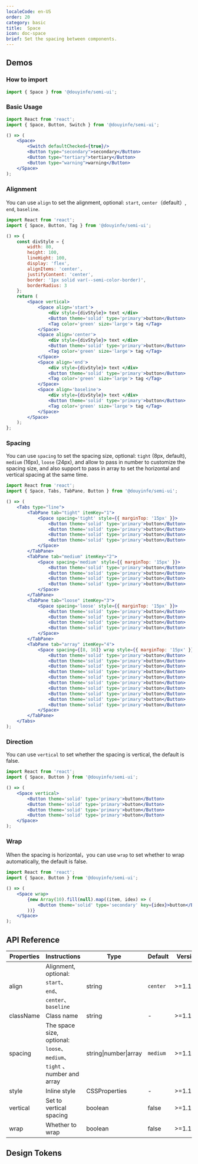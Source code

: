 ```yaml
---
localeCode: en-US
order: 20
category: basic
title:  Space
icon: doc-space
brief: Set the spacing between components.
---
```


## Demos

### How to import

```jsx import
import { Space } from '@douyinfe/semi-ui';
```
### Basic Usage

```jsx live=true hideInDSM
import React from 'react';
import { Space, Button, Switch } from '@douyinfe/semi-ui';

() => (
    <Space>
        <Switch defaultChecked={true}/>     
        <Button type="secondary">secondary</Button>
        <Button type="tertiary">tertiary</Button>
        <Button type="warning">warning</Button>
    </Space>
);
```

### Alignment

You can use `align` to set the alignment, optional: `start`, `center`（default）, `end`, `baseline`.


```jsx live=true hideInDSM
import React from 'react';
import { Space, Button, Tag } from '@douyinfe/semi-ui';

() => {
    const divStyle = {
        width: 80,
        height: 100,
        lineHight: 100,
        display: 'flex',
        alignItems: 'center',
        justifyContent: 'center',
        border: '1px solid var(--semi-color-border)',
        borderRadius: 3
    };
    return (
        <Space vertical>
            <Space align='start'>
                <div style={divStyle}> text </div>
                <Button theme='solid' type='primary'>button</Button>
                <Tag color='green' size='large'> tag </Tag>
            </Space>
            <Space align='center'>
                <div style={divStyle}> text </div>
                <Button theme='solid' type='primary'>button</Button>
                <Tag color='green' size='large'> tag </Tag>
            </Space>
            <Space align='end'>
                <div style={divStyle}> text </div>
                <Button theme='solid' type='primary'>button</Button>
                <Tag color='green' size='large'> tag </Tag>
            </Space>
            <Space align='baseline'>
                <div style={divStyle}> text </div>
                <Button theme='solid' type='primary'>button</Button>
                <Tag color='green' size='large'> tag </Tag>
            </Space>
        </Space>
    );
};
```

### Spacing

You can use `spacing` to set the spacing size, optional: `tight` (8px, default), `medium` (16px), `loose` (24px), and allow to pass in number to customize the spacing size, and also support to pass in array to set the horizontal and vertical spacing at the same time.

```jsx live=true hideInDSM
import React from 'react';
import { Space, Tabs, TabPane, Button } from '@douyinfe/semi-ui';

() => (
    <Tabs type="line">
        <TabPane tab="tight" itemKey="1">
            <Space spacing='tight' style={{ marginTop: '15px' }}>
                <Button theme='solid' type='primary'>button</Button>
                <Button theme='solid' type='primary'>button</Button>
                <Button theme='solid' type='primary'>button</Button>
                <Button theme='solid' type='primary'>button</Button>
            </Space>
        </TabPane>
        <TabPane tab="medium" itemKey="2">
            <Space spacing='medium' style={{ marginTop: '15px' }}>
                <Button theme='solid' type='primary'>button</Button>
                <Button theme='solid' type='primary'>button</Button>
                <Button theme='solid' type='primary'>button</Button>
                <Button theme='solid' type='primary'>button</Button>
            </Space>
        </TabPane>
        <TabPane tab="loose" itemKey="3">
            <Space spacing='loose' style={{ marginTop: '15px' }}>
                <Button theme='solid' type='primary'>button</Button>
                <Button theme='solid' type='primary'>button</Button>
                <Button theme='solid' type='primary'>button</Button>
                <Button theme='solid' type='primary'>button</Button>
            </Space>
        </TabPane>
        <TabPane tab="array" itemKey="4">
            <Space spacing={[8, 16]} wrap style={{ marginTop: '15px' }}>
                <Button theme='solid' type='primary'>button</Button>
                <Button theme='solid' type='primary'>button</Button>
                <Button theme='solid' type='primary'>button</Button>
                <Button theme='solid' type='primary'>button</Button>
                <Button theme='solid' type='primary'>button</Button>
                <Button theme='solid' type='primary'>button</Button>
                <Button theme='solid' type='primary'>button</Button>
                <Button theme='solid' type='primary'>button</Button>
                <Button theme='solid' type='primary'>button</Button>
                <Button theme='solid' type='primary'>button</Button>
            </Space>
        </TabPane>
    </Tabs>
);
```

### Direction

You can use `vertical` to set whether the spacing is vertical, the default is false.

```jsx live=true hideInDSM
import React from 'react';
import { Space, Button } from '@douyinfe/semi-ui';

() => (
    <Space vertical>
        <Button theme='solid' type='primary'>button</Button>
        <Button theme='solid' type='primary'>button</Button>
        <Button theme='solid' type='primary'>button</Button>
        <Button theme='solid' type='primary'>button</Button>
    </Space>
);
```

### Wrap

When the spacing is horizontal，you can use `wrap` to set whether to wrap automatically, the default is false.

```jsx live=true hideInDSM
import React from 'react';
import { Space, Button } from '@douyinfe/semi-ui';

() => (
    <Space wrap>
        {new Array(10).fill(null).map((item, idex) => (
            <Button theme='solid' type='secondary' key={idex}>button</Button>
        ))}
    </Space>
);
```

## API Reference

|Properties|Instructions|Type|Default|Version|
|-|-|-|-|-|
|align|Alignment, optional:  `start`、`end`、`center`、`baseline`|string|`center`|>=1.17.0|
|className|Class name|string|-|>=1.17.0|
|spacing|The space size, optional:  `loose`、`medium`、`tight` 、number and array|string\|number\|array|`medium`|>=1.17.0|
|style|Inline style|CSSProperties|-|>=1.17.0|
|vertical|Set to vertical spacing|boolean|false|>=1.17.0|
|wrap|Whether to wrap|boolean|false|>=1.17.0|

## Design Tokens
<DesignToken/>